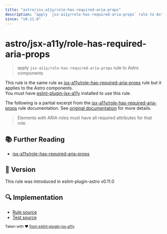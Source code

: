 ```yaml
---
title: "astro/jsx-a11y/role-has-required-aria-props"
description: "apply `jsx-a11y/role-has-required-aria-props` rule to Astro components"
since: "v0.11.0"
---
```


# astro/jsx-a11y/role-has-required-aria-props

> apply `jsx-a11y/role-has-required-aria-props` rule to Astro components

This rule is the same rule as [jsx-a11y/role-has-required-aria-props] rule but it applies to the Astro components.  
You must have [eslint-plugin-jsx-a11y] installed to use this rule.

[eslint-plugin-jsx-a11y]: https://github.com/jsx-eslint/eslint-plugin-jsx-a11y
[jsx-a11y/role-has-required-aria-props]: https://github.com/jsx-eslint/eslint-plugin-jsx-a11y/tree/HEAD/docs/rules/role-has-required-aria-props.md

The following is a partial excerpt from the [jsx-a11y/role-has-required-aria-props] rule documentation. See [original documentation][jsx-a11y/role-has-required-aria-props] for more details.

> Elements with ARIA roles must have all required attributes for that role.

## :books: Further Reading

- [jsx-a11y/role-has-required-aria-props]

## :rocket: Version

This rule was introduced in eslint-plugin-astro v0.11.0

## :mag: Implementation

- [Rule source](https://github.com/ota-meshi/eslint-plugin-astro/blob/main/src/rules/jsx-a11y/role-has-required-aria-props.ts)
- [Test source](https://github.com/ota-meshi/eslint-plugin-astro/blob/main/tests/src/rules/jsx-a11y/role-has-required-aria-props.ts)

<sup>Taken with ❤️ [from eslint-plugin-jsx-a11y](https://github.com/jsx-eslint/eslint-plugin-jsx-a11y/tree/HEAD/docs/rules/role-has-required-aria-props.md)</sup>
